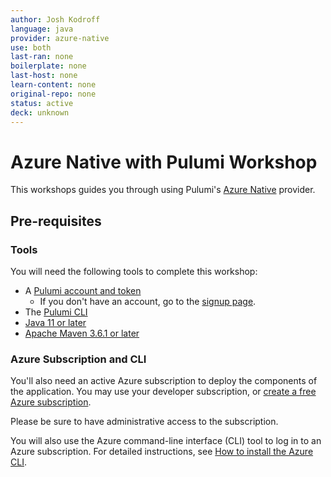 ```yaml
---
author: Josh Kodroff
language: java
provider: azure-native
use: both
last-ran: none
boilerplate: none
last-host: none
learn-content: none
original-repo: none
status: active
deck: unknown
---
```


# Azure Native with Pulumi Workshop

This workshops guides you through using Pulumi's [Azure Native](https://www.pulumi.com/docs/intro/cloud-providers/azure/) provider.

## Pre-requisites

### Tools

You will need the following tools to complete this workshop:

* A [Pulumi account and token](https://www.pulumi.com/docs/intro/pulumi-service/accounts/#access-tokens?utm_source=da&utm_medium=referral&utm_campaign=workshops&utm_content=azure-intro-java)
  * If you don't have an account, go to the [signup page](https://app.pulumi.com/signup?utm_source=da&utm_medium=referral&utm_campaign=workshops&utm_content=azure-intro-java).
* The [Pulumi CLI](https://www.pulumi.com/docs/get-started/install/?utm_source=da&utm_medium=referral&utm_campaign=workshops&utm_content=azure-intro-java)
* [Java 11 or later](https://docs.microsoft.com/en-us/java/openjdk/download)
* [Apache Maven 3.6.1 or later](https://maven.apache.org/install.html)

### Azure Subscription and CLI

You'll also need an active Azure subscription to deploy the components of the application. You may use your developer subscription, or [create a free Azure subscription](https://azure.microsoft.com/free/).

Please be sure to have administrative access to the subscription.

You will also use the Azure command-line interface (CLI) tool to log in to an Azure subscription. For detailed instructions, see [How to install the Azure CLI](https://docs.microsoft.com/en-us/cli/azure/install-azure-cli?view=azure-cli-latest).
